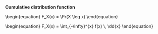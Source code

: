 **Cumulative distribution function**

\begin{equation}
F_X(x) = \Pr(X \leq x)
\end{equation}

\begin{equation}
F_X(x) = \int_{-\infty}^{x} f(x) \\, \dd{x}
\end{equation}